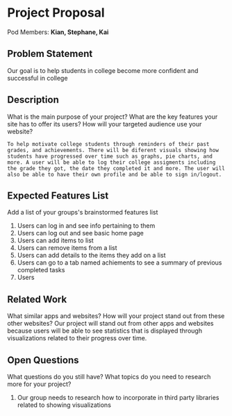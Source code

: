 # Project Proposal

Pod Members: **Kian, Stephane, Kai**

## Problem Statement

Our goal is to help students in college become more confident and successful in college

## Description

What is the main purpose of your project? What are the key features your site has to offer its users? How will your targeted audience use your website?

    To help motivate college students through reminders of their past grades, and achievements. There will be diferent visuals showing how students have progressed over time such as graphs, pie charts, and more. A user will be able to log their college assigments including the grade they got, the date they completed it and more. The user will also be able to have their own profile and be able to sign in/logout.

## Expected Features List

Add a list of your groups's brainstormed features list
1. Users can log in and see info pertaining to them
2. Users can log out and see basic home page
3. Users can add items to list 
4. Users can remove items from a list
5. Users can add details to the items they add on a list
6. Users can go to a tab named achiements to see a summary of previous completed tasks
7. Users 

## Related Work

What similar apps and websites? How will your project stand out from these other websites?
Our project will stand out from other apps and websites because users will be able to see statistics that is displayed through visualizations related to their progress over time. 

## Open Questions

What questions do you still have? What topics do you need to research more for your project?
1. Our group needs to research how to incorporate in third party libraries related to showing visualizations 

